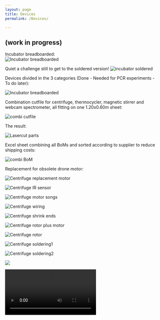 ```yaml
---
layout: page
title: Devices
permalink: /Devices/

---
```

##  (work in progress)

Incubator breadboarded:  
![](/images/DEV%20Incubator%20Breadboarded%20rotated.jpg "Incubator breadboarded" )

Quiet a challenge still to get to the soldered version! 
![](/images/DEV%20Incubator%20Soldered.JPG "incubator soldered" )

Devices divided in the 3 categories (Done - Needed for PCR experiments - To do later):

![](/images/DEV%20Incubator%20breadboarded%20klein.jpg "Incubator breadboarded" )

Combination cutfile for centrifuge, thermocycler, magnetic stirrer and webcam spectrometer, all fitting on one 1.20x0.60m sheet:

![](/images/DEV%20Combisheet%20in%20Inkscape.jpg "combi cutfile" )

The result:  

![](/images/DEV%20Lasercut%20parts%20klein.jpg "Lasercut parts" )

Excel sheet combining all BoMs and sorted according to supplier to reduce shipping costs:

![](/images/DEV%20combi%20BoM%20.png "combi BoM" )


Replacement for obsolete drone motor:

![](/images/DEV%20Centrifuge%20Drone%20motor.JPG "Centrifuge replacement motor" )

![](/images/DEV%20Centrifuge%20IRsensor.JPG "Centrifuge IR sensor" )

![](/images/DEV%20Centrifuge%20Learn%20motor%20songs.jpg "Centrifuge motor songs" )

![](/images/DEV%20Centrifuge%20connecting%20the%20wires.JPG "Centrifuge wiring" )

![](/images/DEV%20Centrifuge%20make%20shrink%20ends.JPG "Centrifuge shrink ends" )

![](/images/DEV%20Centrifuge%20rotor%20plus%20motor.JPG "Centrifuge rotor plus motor" )

![](/images/DEV%20Centrifuge%20rotor.JPG "Centrifuge rotor" )

![](/images/DEV%20Centrifuge%20solder%20tips1.JPG "Centrifuge soldering1" )

![](/images/DEV%20Centrifuge%20solder%20tips2.JPG "Centrifuge soldering2" )

![](/images/DEV%20Magnetic%20stirrer%20insideI.JPG "" )

![](/images/DEV%20Magnetic%20Stirrer%20at%20work.MOV "" )



